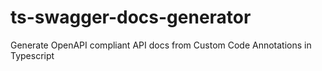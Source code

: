 # ts-swagger-docs-generator
Generate OpenAPI compliant API docs from Custom Code Annotations in Typescript
